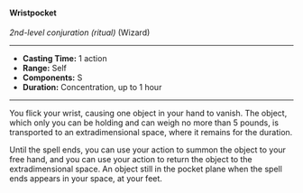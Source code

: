 #### Wristpocket
*2nd-level conjuration* *(ritual)* (Wizard)
___
- **Casting Time:** 1 action
- **Range:** Self
- **Components:** S
- **Duration:** Concentration, up to 1 hour
---
You flick your wrist, causing one object in your hand to vanish. The object, which only you can be holding and can weigh no more than 5 pounds, is transported to an extradimensional space, where it remains for the duration.

Until the spell ends, you can use your action to summon the object to your free hand, and you can use your action to return the object to the extradimensional space. An object still in the pocket plane when the spell ends appears in your space, at your feet.